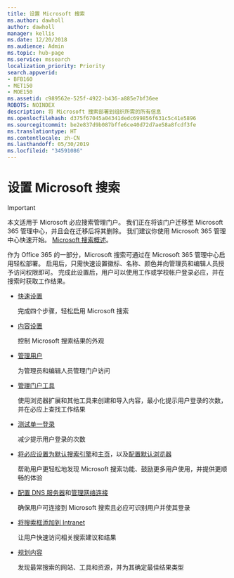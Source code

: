 ```yaml
---
title: 设置 Microsoft 搜索
ms.author: dawholl
author: dawholl
manager: kellis
ms.date: 12/20/2018
ms.audience: Admin
ms.topic: hub-page
ms.service: mssearch
localization_priority: Priority
search.appverid:
- BFB160
- MET150
- MOE150
ms.assetid: c989562e-525f-4922-b436-a885e7bf36ee
ROBOTS: NOINDEX
description: 将 Microsoft 搜索部署到组织所需的所有信息
ms.openlocfilehash: d375f67045a04341dedc699856f631c5c41e5896
ms.sourcegitcommit: be2e837d9b087bffe6ce40d72d7ae58a8fcdf3fe
ms.translationtype: HT
ms.contentlocale: zh-CN
ms.lasthandoff: 05/30/2019
ms.locfileid: "34591086"
---
```

# <a name="set-up-microsoft-search"></a>设置 Microsoft 搜索

> [!IMPORTANT]
> 本文适用于 Microsoft 必应搜索管理门户。 我们正在将该门户迁移至 Microsoft 365 管理中心，并且会在迁移后将其删除。 我们建议你使用 Microsoft 365 管理中心快速开始。 [Microsoft 搜索概述](overview-microsoft-search.md)。
    
作为 Office 365 的一部分，Microsoft 搜索可通过在 Microsoft 365 管理中心启用轻松部署。 启用后，只需快速设置徽标、名称、颜色并向管理员和编辑人员授予访问权限即可。 完成此设置后，用户可以使用工作或学校帐户登录必应，并在搜索时获取工作结果。

- [快速设置](quick-set-up.md)
    
    完成四个步骤，轻松启用 Microsoft 搜索

- [内容设置](content-settings.md)
    
    控制 Microsoft 搜索结果的外观
    
- [管理用户](add-users.md)
    
    为管理员和编辑人员管理门户访问
    
- [管理门户工具](admin-portal-tools.md)
    
    使用浏览器扩展和其他工具来创建和导入内容，最小化提示用户登录的次数，并在必应上查找工作结果
    
- [测试单一登录](test-single-sign-on.md)
    
    减少提示用户登录的次数
    
- [将必应设置为默认搜索引擎](set-default-search-engine.md)和[主页](set-default-homepage.md)，以及[配置默认浏览器](set-default-browser.md)
    
    帮助用户更轻松地发现 Microsoft 搜索功能、鼓励更多用户使用，并提供更顺畅的体验
    
- [配置 DNS 服务器](advanced-dns-configuration.md)和[管理网络连接](manage-network-connections.md)
    
    确保用户可连接到 Microsoft 搜索且必应可识别用户并使其登录

- [将搜索框添加到 Intranet](add-a-search-box-to-your-intranet-site.md)

    让用户快速访问相关搜索建议和结果

- [规划内容](plan-your-content.md)
    
    发现最常搜索的网站、工具和资源，并为其确定最佳结果类型

  


